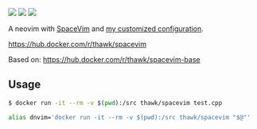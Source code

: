 [![](https://images.microbadger.com/badges/image/thawk/spacevim.svg)](https://microbadger.com/images/thawk/spacevim) [![](https://images.microbadger.com/badges/commit/thawk/spacevim.svg)](https://microbadger.com/images/thawk/spacevim) [![](https://images.microbadger.com/badges/version/thawk/spacevim.svg)](https://microbadger.com/images/thawk/spacevim)

A neovim with [SpaceVim](https://spacevim.org) and [my customized configuration](https://github.com/thawk/dotspacevim).

https://hub.docker.com/r/thawk/spacevim

Based on: https://hub.docker.com/r/thawk/spacevim-base

## Usage

```sh
$ docker run -it --rm -v $(pwd):/src thawk/spacevim test.cpp
```

```sh
alias dnvim='docker run -it --rm -v $(pwd):/src thawk/spacevim "$@"'
```

